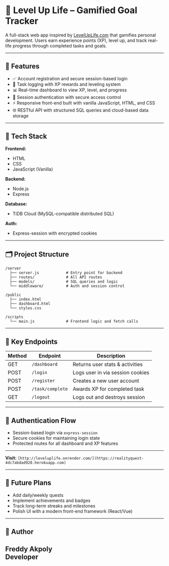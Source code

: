 # 🌱 Level Up Life – Gamified Goal Tracker

A full-stack web app inspired by [LevelUpLife.com](https://realityquest-4dc7abdad920.herokuapp.com) that gamifies personal development. Users earn experience points (XP), level up, and track real-life progress through completed tasks and goals.

---

## 🚀 Features

- ✅ Account registration and secure session-based login  
- 📘 Task logging with XP rewards and leveling system  
- 📊 Real-time dashboard to view XP, level, and progress  
- 🔐 Session authentication with secure access control  
- ⚡ Responsive front-end built with vanilla JavaScript, HTML, and CSS  
- 🌐 RESTful API with structured SQL queries and cloud-based data storage  

---

## 🧰 Tech Stack

**Frontend:**
- HTML
- CSS
- JavaScript (Vanilla)

**Backend:**
- Node.js
- Express

**Database:**
- TiDB Cloud (MySQL-compatible distributed SQL)

**Auth:**
- Express-session with encrypted cookies

---

## 🗂 Project Structure

```
/server
  ├── server.js            # Entry point for backend
  ├── routes/              # All API routes
  ├── models/              # SQL queries and logic
  └── middleware/          # Auth and session control

/public
  ├── index.html
  ├── dashboard.html
  └── styles.css

/scripts
  └── main.js              # Frontend logic and fetch calls
```

---

## 📌 Key Endpoints

| Method | Endpoint             | Description                        |
|--------|----------------------|------------------------------------|
| GET    | `/dashboard`         | Returns user stats & activities    |
| POST   | `/login`             | Logs user in via session cookies   |
| POST   | `/register`          | Creates a new user account         |
| POST   | `/task/complete`     | Awards XP for completed task       |
| GET    | `/logout`            | Logs out and destroys session      |

---

## 🔐 Authentication Flow

- Session-based login via `express-session`
- Secure cookies for maintaining login state
- Protected routes for all dashboard and XP features

---

 **Visit:** `[http://leveluplife.onrender.com/](https://realityquest-4dc7abdad920.herokuapp.com)`

---

## 🧠 Future Plans

- Add daily/weekly quests
- Implement achievements and badges
- Track long-term streaks and milestones
- Polish UI with a modern front-end framework (React/Vue)

---

## 👤 Author

**Freddy Akpoly**  
Developer  
---

